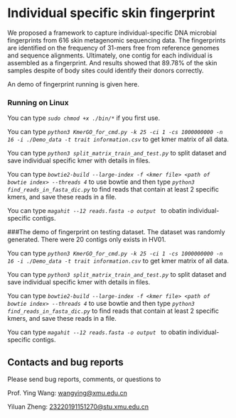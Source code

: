 # Individual specific skin fingerprint

We proposed a framework to capture individual-specific DNA microbial fingerprints from 616 skin metagenomic sequencing data. The fingerprints are identified on the frequency of 31-mers free from reference genomes and sequence alignments. Ultimately, one contig for each individual is assembled as a fingerprint. And results showed that 89.78% of the skin samples despite of body sites could identify their donors correctly. 

An demo of fingerprint running is given here.

### Running on Linux

You can type *`sudo chmod +x ./bin/*`*  if you first use.

You can type *`python3 KmerGO_for_cmd.py -k 25 -ci 1 -cs 1000000000 -n 16 -i ./Demo_data -t trait information.csv`* to get kmer matrix of all data.

You can type *`python3 split_matrix_train_and_test.py`* to split dataset and save individual specific kmer with details in files.

You can type *`bowtie2-build --large-index -f <kmer file> <path of bowtie index> --threads 4`* to use bowtie and then type *`python3 find_reads_in_fasta_dic.py`* to find reads that contain at least 2 specific kmers, and save these reads in a file.

You can type *`magahit --12 reads.fasta -o output `* to obatin individual-specific contigs.

###The demo of fingerprint on testing dataset.
The dataset was randomly generated. There were 20 contigs only exists in HV01.

You can type *`python3 KmerGO_for_cmd.py -k 25 -ci 1 -cs 1000000000 -n 16 -i ./Demo_data -t trait information.csv`* to get kmer matrix of all data.

You can type *`python3 split_matrix_train_and_test.py`* to split dataset and save individual specific kmer with details in files.

You can type *`bowtie2-build --large-index -f <kmer file> <path of bowtie index> --threads 4`* to use bowtie and then type *`python3 find_reads_in_fasta_dic.py`* to find reads that contain at least 2 specific kmers, and save these reads in a file.

You can type *`magahit --12 reads.fasta -o output `* to obatin individual-specific contigs.

## Contacts and bug reports

Please send bug reports, comments, or questions to

Prof. Ying Wang: [wangying@xmu.edu.cn](mailto:wangying@xmu.edu.cn)

Yiluan Zheng: [23220191151270@stu.xmu.edu.cn](mailto:23220191151270@stu.xmu.edu.cn)

